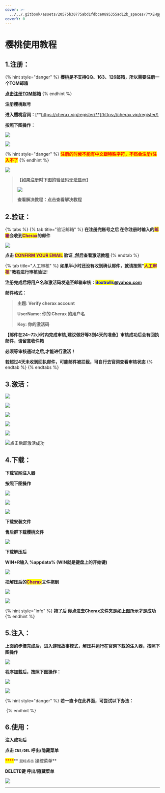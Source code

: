 ```yaml
---
cover: >-
  ../../.gitbook/assets/20575b30775abd1fdbce0895355ad12b_spaces/7YXEHggLzaiKwZjRSOD4/uploads/Dzn5QW2DpoTlJHd45kA8/QQ%E5%9B%BE%E7%89%8720220415152429_alt=media&token=59f0ac57-1304-45a7-8726-d62321156154.png
coverY: 0
---
```


# 樱桃使用教程

## 1.注册：

{% hint style="danger" %}
**樱桃是不支持QQ、163、126邮箱，所以需要注册一个TOM邮箱**

[**点击注册TOM邮箱**](https://mail.tom.com)
{% endhint %}

**注册樱桃账号**

**进入樱桃官网：**[**https://cherax.vip/register/**](https://cherax.vip/register/)

**按照下图操作：**

![](<../../.gitbook/assets/image (69).png>)

![](<../../.gitbook/assets/image (44).png>)

{% hint style="danger" %}
<mark style="color:red;">**注册的时候不能有中文跟特殊字符，不然会注册/注入不了**</mark>
{% endhint %}

![](<../../.gitbook/assets/image (41).png>)

> **【如果注册时下图的验证码无法显示】**
>
> ![](<../../.gitbook/assets/image (45) (1).png>)
>
> **查看解决教程：点击查看解决教程**

## **2.验证：**

{% tabs %}
{% tab title="验证邮箱" %}
**在注册完账号之后 在你注册时输入的**<mark style="color:purple;">**邮箱**</mark>**会收到**<mark style="color:purple;">**Cherax**</mark>**的邮件**

![](<../../.gitbook/assets/image (13).png>)

**点击 **<mark style="color:purple;">**CONFIRM YOUR EMAIL**</mark>** 验证 ,然后查看激活教程**
{% endtab %}

{% tab title="人工审核" %}
**如果半小时还没有收到确认邮件，就请按照"**<mark style="color:purple;">**人工审核**</mark>**"教程进行审核验证!**

**注册完成后将用户名和激活码发送至邮箱审核：**<mark style="color:blue;">**Boxtrolls**</mark>[**@yahoo.com**](https://www.outlook.com/?refd=account.microsoft.com\&fref=home.banner.viewinbox)

**邮件格式：**

> **主题: Verify cherax account**
>
> **UserName: 你的 Cherax 的用户名**
>
> **Key: 你的激活码**

**【邮件在24\~72小时内完成审核,建议做好等3到4天的准备】审核成功后会有回执邮件，请留意收件箱**

**必须等审核通过之后,才能进行激活！**

**若超过4天未收到回执邮件，可能邮件被拦截，可自行去官网查看审核状态**
{% endtab %}
{% endtabs %}

## **3.激活：**

![](<../../.gitbook/assets/image (65) (1).png>)

![](<../../.gitbook/assets/image (25).png>)

![](<../../.gitbook/assets/image (62).png>)

![](<../../.gitbook/assets/image (73) (1).png>)

![](<../../.gitbook/assets/image (50).png>)

![点击后即激活成功](<../../.gitbook/assets/image (56).png>)

## 4.下载：

**下载官网注入器**

**按照下图操作**

![](<../../.gitbook/assets/image (42).png>)

![](<../../.gitbook/assets/image (26).png>)

![](<../../.gitbook/assets/image (17).png>)

**下载安装文件**

**售后群下载樱桃文件**

![](<../../.gitbook/assets/image (60).png>)

**下载解压后**

**WIN+R输入 %appdata% (WIN就是键盘上的开始键)**

![](<../../.gitbook/assets/image (24).png>)

**把解压后的**<mark style="color:purple;">**Cherax**</mark>**文件拖到**

![](<../../.gitbook/assets/image (53).png>)

![](<../../.gitbook/assets/image (39).png>)

{% hint style="info" %}
**拖了后 你点进去Cherax文件夹是如上图所示才是成功**
{% endhint %}

## **5.注入：**

**上面的步骤完成后，进入游戏故事模式，解压并运行在官网下载的注入器，按照下图操作**

![](<../../.gitbook/assets/image (79).png>)

**程序加载后，按照下图操作：**

![](<../../.gitbook/assets/image (59).png>)

![](<../../.gitbook/assets/image (30).png>)

{% hint style="danger" %}
**若一直卡在此界面，可尝试以下办法：**

<img src="../../.gitbook/assets/image (40).png" alt="" data-size="original">
{% endhint %}

## **6.使用：**

**注入成功后**

**点击 `INS/DEL` 呼出/隐藏菜单**

<mark style="color:red;">\*\*\*\*</mark>\*\* `鼠标点击` 操控菜单\*\*

**DELETE键 呼出/隐藏菜单**

![](<../../.gitbook/assets/image (11).png>)

***
